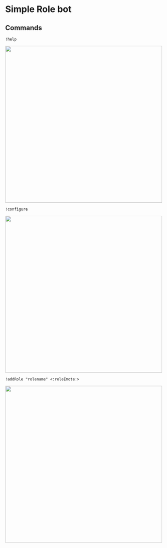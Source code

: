 # Simple Role bot

## Commands

`!help`

<img src="https://i.imgur.com/9UkpIMJ.png" width="500">

`!configure`

<img src="https://i.imgur.com/4aAIrtA.png" width="500">



`!addRole "rolename" <:roleEmote:>`

<img src="https://i.imgur.com/vJ4ee2j.png" width="500">
